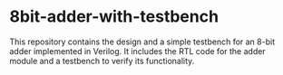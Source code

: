# 8bit-adder-with-testbench
This repository contains the design and a simple testbench for an 8-bit adder implemented in Verilog. It includes the RTL code for the adder module and a testbench to verify its functionality.
